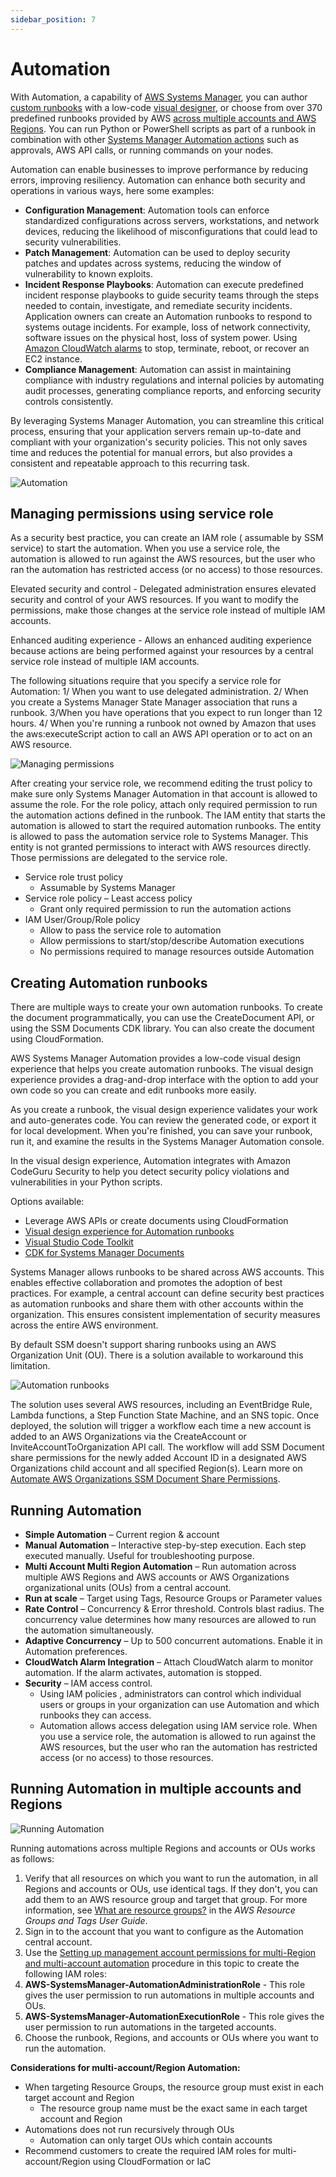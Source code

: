 ```yaml
---
sidebar_position: 7
---
```


# Automation

With Automation, a capability of [AWS Systems Manager](https://docs.aws.amazon.com/systems-manager/latest/userguide/systems-manager-automation.html), you can author [custom runbooks](https://docs.aws.amazon.com/systems-manager/latest/userguide/automation-documents.html) with a low-code [visual designer](https://docs.aws.amazon.com/systems-manager/latest/userguide/automation-visual-designer.html), or choose from over 370 predefined runbooks provided by AWS [across multiple accounts and AWS Regions](https://docs.aws.amazon.com/systems-manager/latest/userguide/running-automations-multiple-accounts-regions.html). You can run Python or PowerShell scripts as part of a runbook in combination with other [Systems Manager Automation actions](https://docs.aws.amazon.com/systems-manager/latest/userguide/automation-actions.html) such as approvals, AWS API calls, or running commands on your nodes.

Automation can enable businesses to improve performance by reducing errors, improving resiliency. Automation can enhance both security and operations in various ways, here some examples:

* **Configuration Management**: Automation tools can enforce standardized configurations across servers, workstations, and network devices, reducing the likelihood of misconfigurations that could lead to security vulnerabilities.
* **Patch Management**: Automation can be used to deploy security patches and updates across systems, reducing the window of vulnerability to known exploits.
* **Incident Response Playbooks**: Automation can execute predefined incident response playbooks to guide security teams through the steps needed to contain, investigate, and remediate security incidents. Application owners can create an Automation runbooks to respond to systems outage incidents. For example, loss of network connectivity, software issues on the physical host, loss of system power. Using [Amazon CloudWatch alarms](https://docs.aws.amazon.com/AmazonCloudWatch/latest/monitoring/WhatIsCloudWatch.html) to stop, terminate, reboot, or recover an EC2 instance.
* **Compliance Management**: Automation can assist in maintaining compliance with industry regulations and internal policies by automating audit processes, generating compliance reports, and enforcing security controls consistently.

By leveraging Systems Manager Automation, you can streamline this critical process, ensuring that your application servers remain up-to-date and compliant with your organization's security policies. This not only saves time and reduces the potential for manual errors, but also provides a consistent and repeatable approach to this recurring task.

![Automation](/img/guides/centralized-operations-management/automation/BP-Automation-1.png "Automation")

## Managing permissions using service role

As a security best practice, you can create an IAM role ( assumable by SSM service) to start the automation. When you use a service role, the automation is allowed to run against the AWS resources, but the user who ran the automation has restricted access (or no access) to those resources.

Elevated security and control - Delegated administration ensures elevated security and control of your AWS resources. If you want to modify the permissions, make those changes at the service role instead of multiple IAM accounts.

Enhanced auditing experience - Allows an enhanced auditing experience because actions are being performed against your resources by a central service role instead of multiple IAM accounts.

The following situations require that you specify a service role for Automation: 1/ When you want to use delegated administration. 2/ When you create a Systems Manager State Manager association that runs a runbook. 3/When you have operations that you expect to run longer than 12 hours. 4/ When you're running a runbook not owned by Amazon that uses the aws:executeScript action to call an AWS API operation or to act on an AWS resource.

![Managing permissions](/img/guides/centralized-operations-management/automation/BP-Automation-2.png "Managing permissions")

After creating your service role, we recommend editing the trust policy to make sure only Systems Manager Automation in that account is allowed to assume the role. For the role policy, attach only required permission to run the automation actions defined in the runbook. The IAM entity that starts the automation is allowed to start the required automation runbooks. The entity is allowed to pass the automation service role to Systems Manager. This entity is not granted permissions to interact with AWS resources directly. Those permissions are delegated to the service role.  

* Service role trust policy
  * Assumable by Systems Manager
* Service role policy – Least access policy
  * Grant only required permission to run the automation actions
* IAM User/Group/Role policy
  * Allow to pass the service role to automation
  * Allow permissions to start/stop/describe Automation executions
  * No permissions required to manage resources outside Automation

## Creating Automation runbooks

There are multiple ways to create your own automation runbooks. To create the document programmatically, you can use the CreateDocument API, or using the SSM Documents CDK library. You can also create the document using CloudFormation.

AWS Systems Manager Automation provides a low-code visual design experience that helps you create automation runbooks. The visual design experience provides a drag-and-drop interface with the option to add your own code so you can create and edit runbooks more easily.

As you create a runbook, the visual design experience validates your work and auto-generates code. You can review the generated code, or export it for local development. When you're finished, you can save your runbook, run it, and examine the results in the Systems Manager Automation console.

In the visual design experience, Automation integrates with Amazon CodeGuru Security to help you detect security policy violations and vulnerabilities in your Python scripts.

Options available:

* Leverage AWS APIs or create documents using CloudFormation
* [Visual design experience for Automation runbooks](https://docs.aws.amazon.com/systems-manager/latest/userguide/automation-visual-designer.html)
* [Visual Studio Code Toolkit](https://docs.aws.amazon.com/toolkit-for-vscode/latest/userguide/systems-manager-automation-docs.html)
* [CDK for Systems Manager Documents](https://github.com/cdklabs/cdk-ssm-documents)

Systems Manager allows runbooks to be shared across AWS accounts. This enables effective collaboration and promotes the adoption of best practices. For example, a central account can define security best practices as automation runbooks and share them with other accounts within the organization. This ensures consistent implementation of security measures across the entire AWS environment.

By default SSM doesn't support sharing runbooks using an AWS Organization Unit (OU). There is a solution available to workaround this limitation.

![Automation runbooks](/img/guides/centralized-operations-management/automation/BP-Automation-3.png "Automation runbooks")

The solution uses several AWS resources, including an EventBridge Rule, Lambda functions, a Step Function State Machine, and an SNS topic. Once deployed, the solution will trigger a workflow each time a new account is added to an AWS Organizations via the CreateAccount or InviteAccountToOrganization API call. The workflow will add SSM Document share permissions for the newly added Account ID in a designated AWS Organizations child account and all specified Region(s).  Learn more on [Automate AWS Organizations SSM Document Share Permissions](https://github.com/aws-samples/aws-management-and-governance-samples/tree/master/AWSSystemsManager/AWS-Org-SSM-Permissions).

## Running Automation

* **Simple Automation** – Current region & account
* **Manual Automation** – Interactive step-by-step execution. Each step executed manually. Useful for troubleshooting purpose.
* **Multi Account Multi Region Automation** – Run automation across multiple AWS Regions and AWS accounts or AWS Organizations organizational units (OUs) from a central account.  
* **Run at scale** – Target using Tags, Resource Groups or Parameter values
* **Rate Control** – Concurrency & Error threshold. Controls blast radius. The concurrency value determines how many resources are allowed to run the automation simultaneously.  
* **Adaptive Concurrency** – Up to 500 concurrent automations. Enable it in Automation  preferences.
* **CloudWatch Alarm Integration** – Attach CloudWatch alarm to monitor automation. If the alarm activates, automation is stopped.
* **Security** – IAM access control.
  * Using IAM policies , administrators can control which individual users or groups in your organization can use Automation and which runbooks they can access.
  * Automation allows access delegation using IAM service role. When you use a service role, the automation is allowed to run against the AWS resources, but the user who ran the automation has restricted access (or no access) to those resources.

## Running Automation in multiple accounts and Regions

![Running Automation](/img/guides/centralized-operations-management/automation/BP-Automation-4.png "Running Automation")

Running automations across multiple Regions and accounts or OUs works as follows:

1. Verify that all resources on which you want to run the automation, in all Regions and accounts or OUs, use identical tags. If they don't, you can add them to an AWS resource group and target that group. For more information, see [What are resource groups?](https://docs.aws.amazon.com/ARG/latest/userguide/) in the *AWS Resource Groups and Tags User Guide*.
1. Sign in to the account that you want to configure as the Automation central account.
1. Use the [Setting up management account permissions for multi-Region and multi-account automation](https://docs.aws.amazon.com/systems-manager/latest/userguide/running-automations-multiple-accounts-regions.html) procedure in this topic to create the following IAM roles:
1. **AWS-SystemsManager-AutomationAdministrationRole** - This role gives the user permission to run automations in multiple accounts and OUs.
1. **AWS-SystemsManager-AutomationExecutionRole** - This role gives the user permission to run automations in the targeted accounts.
1. Choose the runbook, Regions, and accounts or OUs where you want to run the automation.

**Considerations for multi-account/Region Automation:**

* When targeting Resource Groups, the resource group must exist in each target account and Region
  * The resource group name must be the exact same in each target account and Region
* Automations does not run recursively through OUs
  * Automation can only target OUs which contain accounts
* Recommend customers to create the required IAM roles for multi-account/Region using CloudFormation or IaC
